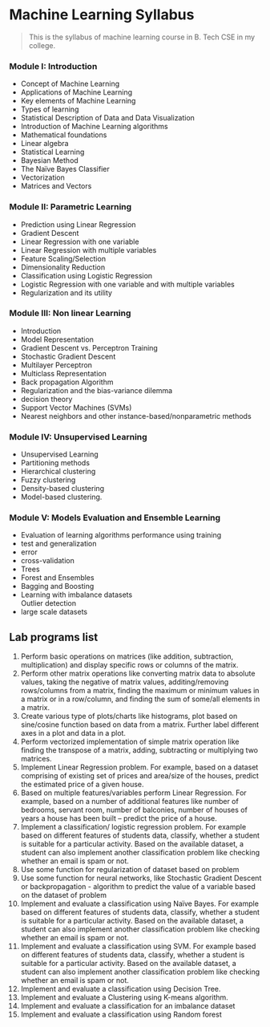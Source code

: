 # Machine Learning Syllabus

> This is the syllabus of machine learning course in B. Tech CSE in my college.

### Module I: Introduction
<ul>
<li>Concept of Machine Learning</li>
<li>Applications of Machine Learning</li>
<li>Key elements of Machine Learning</li>
<li>Types of learning </li>
<li>Statistical Description of Data and Data Visualization</li>
<li>Introduction of Machine Learning algorithms</li>
<li>Mathematical foundations</li>
<li>Linear algebra</li>
<li>Statistical Learning</li>
<li>Bayesian Method</li>
<li>The Naïve Bayes Classifier</li>
<li>Vectorization</li>
<li>Matrices and Vectors</li>
 </ul>

### Module II: Parametric Learning	
<ul>
<li> Prediction using Linear Regression </li>
<li> Gradient Descent </li>
<li> Linear Regression with one variable </li>
<li> Linear Regression with multiple variables </li>
<li> Feature Scaling/Selection </li>
<li> Dimensionality Reduction </li>
<li> Classification using Logistic Regression </li>
<li> Logistic Regression with one variable and with multiple variables </li>
<li> Regularization and its utility	</li>
 </ul>

### Module III: Non linear Learning
<ul>
<li> Introduction</li>
<li> Model Representation</li>
<li> Gradient Descent vs. Perceptron Training</li>
<li> Stochastic Gradient Descent</li>
<li> Multilayer Perceptron</li>
<li> Multiclass Representation</li>
<li> Back propagation Algorithm</li>
<li> Regularization and the bias-variance dilemma</li>
<li> decision theory</li>
<li> Support Vector Machines (SVMs)</li>
<li>Nearest neighbors and other instance-based/nonparametric methods</li>
</ul>

### Module IV: Unsupervised Learning
<ul>
<li> Unsupervised Learning </li>
<li> Partitioning methods </li>
<li> Hierarchical clustering </li>
<li> Fuzzy clustering </li>
<li> Density-based clustering </li>
<li> Model-based clustering.</li>	
</ul>

### Module V: Models Evaluation and Ensemble Learning	
<ul>
<li> Evaluation of learning algorithms performance using training</li>
<li> test and generalization</li>
<li> error</li>
<li> cross-validation</li>
<li> Trees</li>
<li> Forest and Ensembles</li>
<li> Bagging and Boosting</li>
<li> Learning with imbalance datasets</li> Outlier detection</li>
<li> large scale datasets	</li>
</ul>


## Lab programs list
1.	Perform basic operations on matrices (like addition, subtraction, multiplication) and display specific rows or columns of the matrix.
2.	Perform other matrix operations like converting matrix data to absolute values, taking the negative of matrix values, additing/removing rows/columns from a matrix, finding the maximum or minimum values in a matrix or in a row/column, and finding the sum of some/all elements in a matrix.
3.	Create various type of plots/charts like histograms, plot based on sine/cosine function based on data from a matrix. Further label different axes in a plot and data in a plot.
4.	Perform vectorized implementation of simple matrix operation like finding the transpose of a matrix, adding, subtracting or multiplying two matrices.
5.	Implement Linear Regression problem. For example, based on a dataset comprising of existing set of prices and area/size of the houses, predict the estimated price of a given house.
6.	Based on multiple features/variables perform Linear Regression. For example, based on a number of additional features like number of bedrooms, servant room, number of balconies, number of houses of years a house has been built – predict the price of a house.
7.	Implement a classification/ logistic regression problem. For example based on different features of students data, classify, whether a student is suitable for a particular activity. Based on the available dataset, a student can also implement another classification problem like checking whether an email is spam or not.
8.	Use some function for regularization of dataset based on problem 
9.	Use some function for neural networks, like Stochastic Gradient Descent or backpropagation - algorithm to predict the value of a variable based on the dataset of problem 
10.	Implement and evaluate a classification using Naïve Bayes. For example based on different features of students data, classify, whether a student is suitable for a particular activity. Based on the
available dataset, a student can also implement another classification problem like checking whether an email is spam or not.
11.	Implement and evaluate a classification using SVM. For example based on different features of students data, classify, whether a student is suitable for a particular activity. Based on the available dataset, a student can also implement another classification problem like checking whether an email is spam or not.
12.	Implement and evaluate a classification using Decision Tree.
13.	Implement and evaluate a Clustering using K-means algorithm.
14.	Implement and evaluate a classification for an imbalance dataset
15.	Implement and evaluate a classification using Random forest

